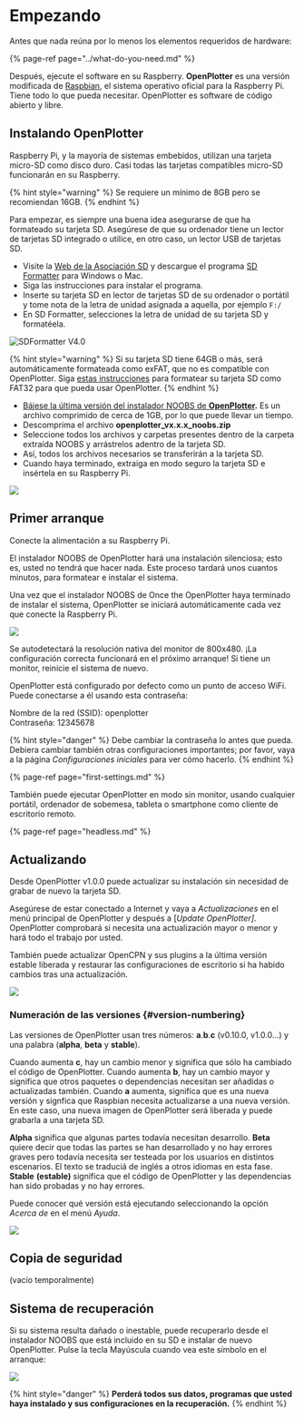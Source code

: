 # Empezando

Antes que nada reúna por lo menos los elementos requeridos de hardware:

{% page-ref page="../what-do-you-need.md" %}

Después, ejecute el software en su Raspberry. **OpenPlotter** es una versión modificada de [Raspbian](https://www.raspbian.org/), el sistema operativo oficial para la Raspberry Pi. Tiene todo lo que pueda necesitar. OpenPlotter es software de código abierto y libre.

## Instalando OpenPlotter

Raspberry Pi, y la mayoría de sistemas embebidos, utilizan una tarjeta micro-SD como disco duro. Casi todas las tarjetas compatibles micro-SD funcionarán en su Raspberry.

{% hint style="warning" %}
Se requiere un mínimo de 8GB pero se recomiendan 16GB.
{% endhint %}

Para empezar, es siempre una buena idea asegurarse de que ha formateado su tarjeta SD. Asegúrese de que su ordenador tiene un lector de tarjetas SD integrado o utilice, en otro caso, un lector USB de tarjetas SD.

* Visite la [Web de la Asociación SD](http://www.sdcard.org) y descargue el programa [SD Formatter](https://www.sdcard.org/downloads/formatter_4/index.html) para Windows o Mac.
* Siga las instrucciones para instalar el programa.
* Inserte su tarjeta SD en lector de tarjetas SD de su ordenador o portátil y tome nota de la letra de unidad asignada a aquella, por ejemplo `F:/`
* En SD Formatter, selecciones la letra de unidad de su tarjeta SD y formatéela.

![SDFormatter V4.0](../.gitbook/assets/sd-formatter.jpg)

{% hint style="warning" %}
Si su tarjeta SD tiene 64GB o más, será automáticamente formateada como exFAT, que no es compatible con OpenPlotter. Siga [estas instrucciones](https://www.raspberrypi.org/documentation/installation/sdxc_formatting.md) para formatear su tarjeta SD como FAT32 para que pueda usar OpenPlotter.
{% endhint %}

* [Bájese la última versión del instalador NOOBS de **OpenPlotter**](http://www.sailoog.com/blog-categories/openplotter-rpi)**.** Es un archivo comprimido de cerca de 1GB, por lo que puede llevar un tiempo. 
* Descomprima el archivo **openplotter\_vx.x.x\_noobs.zip**
* Seleccione todos los archivos y carpetas presentes dentro de la carpeta extraída NOOBS y arrástrelos adentro de la tarjeta SD.
* Así, todos los archivos necesarios se transferirán a la tarjeta SD.
* Cuando haya terminado, extraiga en modo seguro la tarjeta SD e insértela en su  Raspberry Pi.

![](../.gitbook/assets/boot1.png)

## Primer arranque

Conecte la alimentación a su Raspberry Pi.

El instalador NOOBS de OpenPlotter hará una instalación silenciosa; esto es, usted no tendrá que hacer nada. Este proceso tardará unos cuantos minutos, para formatear e instalar el sistema.

Una vez que el instalador NOOBS de Once the OpenPlotter haya terminado de instalar el sistema, OpenPlotter se iniciará automáticamente cada vez que conecte la Raspberry Pi.

![](../.gitbook/assets/empezando-openplotter-v1.x.x.png)

Se autodetectará la resolución nativa del monitor de 800x480. ¡La configuración correcta funcionará en el próximo arranque! Si tiene un monitor, reinície el sistema de nuevo.

OpenPlotter está configurado por defecto como un punto de acceso WiFi. Puede conectarse a él usando esta contraseña:

Nombre de la red \(SSID\): openplotter  
Contraseña: 12345678

{% hint style="danger" %}
Debe cambiar la contraseña lo antes que pueda. Debiera cambiar también otras configuraciones importantes; por favor, vaya a la página _Configuraciones iniciales_ para ver cómo hacerlo. 
{% endhint %}

{% page-ref page="first-settings.md" %}

También puede ejecutar OpenPlotter en modo sin monitor, usando cualquier portátil, ordenador de sobemesa, tableta o smartphone como cliente de escritorio remoto.

{% page-ref page="headless.md" %}

## Actualizando

Desde OpenPlotter  v1.0.0 puede actualizar su instalación sin necesidad de grabar de nuevo la tarjeta SD.

Asegúrese de estar conectado a Internet y vaya a _Actualizaciones_ en el menú principal de OpenPlotter y después a \[_Update OpenPlotter\]_. OpenPlotter comprobará si necesita una actualización mayor o menor  y hará todo el trabajo por usted.

También puede actualizar OpenCPN y sus plugins a la última versión estable liberada y restaurar las configuraciones de escritorio si ha habido cambios tras una actualización.

![](../.gitbook/assets/actualizaciones_es.png)

### Numeración de las versiones {#version-numbering}

Las versiones de OpenPlotter usan tres números: **a**.**b**.**c** \(v0.10.0, v1.0.0...\) y una palabra \(**alpha**, **beta** y **stable**\).

Cuando aumenta **c**, hay un cambio menor y significa que sólo ha cambiado el código de OpenPlotter. Cuando aumenta **b**, hay un cambio mayor y significa que otros paquetes o dependencias necesitan ser añadidas o actualizadas también. Cuando **a** aumenta, significa que es una nueva versión y signfica que Raspbian necesita actualizarse a una nueva versión. En este caso, una nueva imagen de OpenPlotter será liberada y puede grabarla a una tarjeta SD.

**Alpha** significa que algunas partes todavía necesitan desarrollo. **Beta** quiere decir que todas las partes se han desarrollado y no hay errores graves pero todavía necesita ser testeada por los usuarios en distintos escenarios. El texto se traduciá de inglés a otros idiomas en esta fase. **Stable** **\(estable\)** significa que el código de OpenPlotter y las dependencias han sido probadas y no hay errores.

Puede conocer qué versión está ejecutando seleccionando la opción _Acerca de_ en el menú _Ayuda_.

![](../.gitbook/assets/acercade_es.png)

## Copia de seguridad

\(vacío temporalmente\)

## Sistema de recuperación

Si su sistema resulta dañado o inestable, puede recuperarlo desde el instalador NOOBS que está incluido en su SD e instalar de nuevo OpenPlotter. Pulse la tecla Mayúscula cuando vea este símbolo en el arranque:

![](../.gitbook/assets/recovery.png)

{% hint style="danger" %}
**Perderá todos sus datos, programas que usted haya instalado y sus configuraciones en la recuperación.**
{% endhint %}


